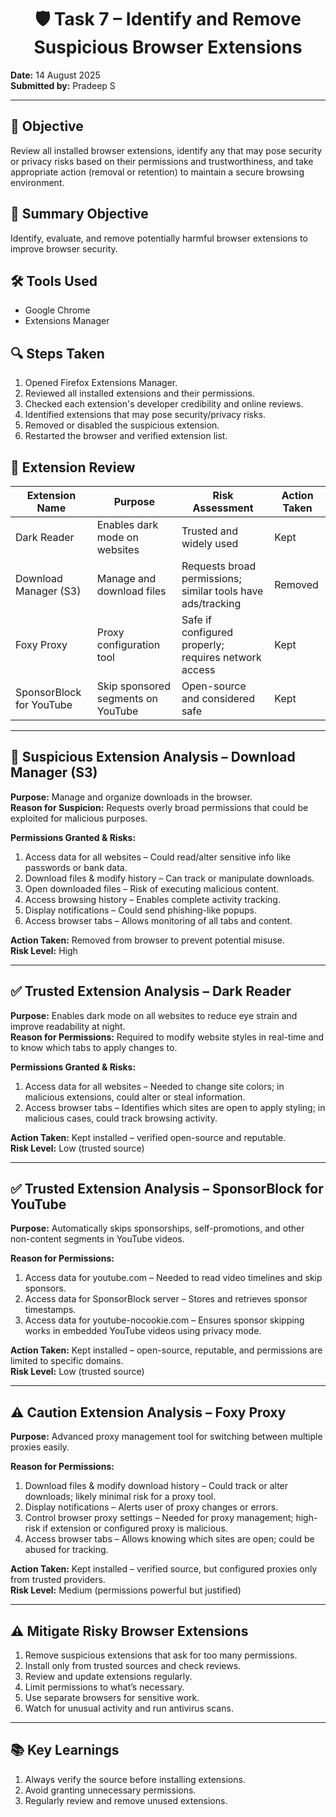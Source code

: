 <h1 align="center">🛡️ Task 7 – Identify and Remove Suspicious Browser Extensions</h1>

**Date:** 14 August 2025  
**Submitted by:** Pradeep S

---

## 🎯 Objective

Review all installed browser extensions, identify any that may pose security or privacy risks based on their permissions and trustworthiness, and take appropriate action (removal or retention) to maintain a secure browsing environment.

## 📌 Summary Objective

Identify, evaluate, and remove potentially harmful browser extensions to improve browser security.

## 🛠 Tools Used

- Google Chrome
- Extensions Manager

## 🔍 Steps Taken

1. Opened Firefox Extensions Manager.  
2. Reviewed all installed extensions and their permissions.  
3. Checked each extension's developer credibility and online reviews.  
4. Identified extensions that may pose security/privacy risks.  
5. Removed or disabled the suspicious extension.  
6. Restarted the browser and verified extension list.

## 🚨 Extension Review

| Extension Name            | Purpose                         | Risk Assessment                                               | Action Taken |
|--------------------------|----------------------------------|---------------------------------------------------------------|--------------|
| Dark Reader              | Enables dark mode on websites    | Trusted and widely used                                       | Kept         |
| Download Manager (S3)    | Manage and download files        | Requests broad permissions; similar tools have ads/tracking   | Removed      |
| Foxy Proxy               | Proxy configuration tool         | Safe if configured properly; requires network access          | Kept         |
| SponsorBlock for YouTube | Skip sponsored segments on YouTube | Open-source and considered safe                               | Kept         |

---

## 🚨 Suspicious Extension Analysis – Download Manager (S3)

**Purpose:** Manage and organize downloads in the browser.  
**Reason for Suspicion:** Requests overly broad permissions that could be exploited for malicious purposes.

**Permissions Granted & Risks:**

1. Access data for all websites – Could read/alter sensitive info like passwords or bank data.  
2. Download files & modify history – Can track or manipulate downloads.  
3. Open downloaded files – Risk of executing malicious content.  
4. Access browsing history – Enables complete activity tracking.  
5. Display notifications – Could send phishing-like popups.  
6. Access browser tabs – Allows monitoring of all tabs and content.

**Action Taken:** Removed from browser to prevent potential misuse.  
**Risk Level:** High

---

## ✅ Trusted Extension Analysis – Dark Reader

**Purpose:** Enables dark mode on all websites to reduce eye strain and improve readability at night.  
**Reason for Permissions:** Required to modify website styles in real-time and to know which tabs to apply changes to.

**Permissions Granted & Risks:**

1. Access data for all websites – Needed to change site colors; in malicious extensions, could alter or steal information.  
2. Access browser tabs – Identifies which sites are open to apply styling; in malicious cases, could track browsing activity.

**Action Taken:** Kept installed – verified open-source and reputable.  
**Risk Level:** Low (trusted source)

---

## ✅ Trusted Extension Analysis – SponsorBlock for YouTube

**Purpose:** Automatically skips sponsorships, self-promotions, and other non-content segments in YouTube videos.

**Reason for Permissions:**

1. Access data for youtube.com – Needed to read video timelines and skip sponsors.  
2. Access data for SponsorBlock server – Stores and retrieves sponsor timestamps.  
3. Access data for youtube-nocookie.com – Ensures sponsor skipping works in embedded YouTube videos using privacy mode.

**Action Taken:** Kept installed – open-source, reputable, and permissions are limited to specific domains.  
**Risk Level:** Low (trusted source)

---

## ⚠️ Caution Extension Analysis – Foxy Proxy

**Purpose:** Advanced proxy management tool for switching between multiple proxies easily.

**Reason for Permissions:**

1. Download files & modify download history – Could track or alter downloads; likely minimal risk for a proxy tool.  
2. Display notifications – Alerts user of proxy changes or errors.  
3. Control browser proxy settings – Needed for proxy management; high-risk if extension or configured proxy is malicious.  
4. Access browser tabs – Allows knowing which sites are open; could be abused for tracking.

**Action Taken:** Kept installed – verified source, but configured proxies only from trusted providers.  
**Risk Level:** Medium (permissions powerful but justified)

---

## ⚠️ Mitigate Risky Browser Extensions

1. Remove suspicious extensions that ask for too many permissions.  
2. Install only from trusted sources and check reviews.  
3. Review and update extensions regularly.  
4. Limit permissions to what’s necessary.  
5. Use separate browsers for sensitive work.  
6. Watch for unusual activity and run antivirus scans.

---

## 📚 Key Learnings

1. Always verify the source before installing extensions.  
2. Avoid granting unnecessary permissions.  
3. Regularly review and remove unused extensions.